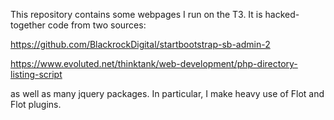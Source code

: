 This repository contains some webpages I run on the T3. It is hacked-together code from two sources:

https://github.com/BlackrockDigital/startbootstrap-sb-admin-2

https://www.evoluted.net/thinktank/web-development/php-directory-listing-script

as well as many jquery packages. In particular, I make heavy use of Flot and Flot plugins. 
